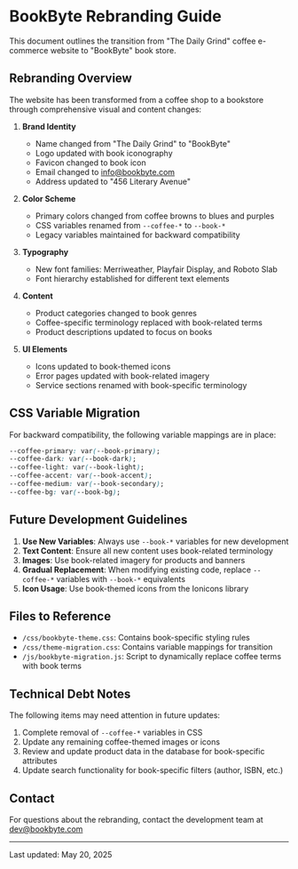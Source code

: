 # BookByte Rebranding Guide

This document outlines the transition from "The Daily Grind" coffee e-commerce website to "BookByte" book store.

## Rebranding Overview

The website has been transformed from a coffee shop to a bookstore through comprehensive visual and content changes:

1. **Brand Identity**

   - Name changed from "The Daily Grind" to "BookByte"
   - Logo updated with book iconography
   - Favicon changed to book icon
   - Email changed to info@bookbyte.com
   - Address updated to "456 Literary Avenue"

2. **Color Scheme**

   - Primary colors changed from coffee browns to blues and purples
   - CSS variables renamed from `--coffee-*` to `--book-*`
   - Legacy variables maintained for backward compatibility

3. **Typography**

   - New font families: Merriweather, Playfair Display, and Roboto Slab
   - Font hierarchy established for different text elements

4. **Content**

   - Product categories changed to book genres
   - Coffee-specific terminology replaced with book-related terms
   - Product descriptions updated to focus on books

5. **UI Elements**
   - Icons updated to book-themed icons
   - Error pages updated with book-related imagery
   - Service sections renamed with book-specific terminology

## CSS Variable Migration

For backward compatibility, the following variable mappings are in place:

```css
--coffee-primary: var(--book-primary);
--coffee-dark: var(--book-dark);
--coffee-light: var(--book-light);
--coffee-accent: var(--book-accent);
--coffee-medium: var(--book-secondary);
--coffee-bg: var(--book-bg);
```

## Future Development Guidelines

1. **Use New Variables**: Always use `--book-*` variables for new development
2. **Text Content**: Ensure all new content uses book-related terminology
3. **Images**: Use book-related imagery for products and banners
4. **Gradual Replacement**: When modifying existing code, replace `--coffee-*` variables with `--book-*` equivalents
5. **Icon Usage**: Use book-themed icons from the Ionicons library

## Files to Reference

- `/css/bookbyte-theme.css`: Contains book-specific styling rules
- `/css/theme-migration.css`: Contains variable mappings for transition
- `/js/bookbyte-migration.js`: Script to dynamically replace coffee terms with book terms

## Technical Debt Notes

The following items may need attention in future updates:

1. Complete removal of `--coffee-*` variables in CSS
2. Update any remaining coffee-themed images or icons
3. Review and update product data in the database for book-specific attributes
4. Update search functionality for book-specific filters (author, ISBN, etc.)

## Contact

For questions about the rebranding, contact the development team at dev@bookbyte.com

---

Last updated: May 20, 2025
